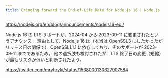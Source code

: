 ```yaml
---
title: Bringing forward the End-of-Life Date for Node.js 16 | Node.js
---
```


https://nodejs.org/en/blog/announcements/nodejs16-eol/

Node.js 16 の LTS サポートが、2024-04 から 2023-09-11 に変更されたというアナウンス。
理由として、Node.js 16 は（本当は OpenSSL3 にしたかったがリリース日の関係で） OpenSSL1.1.1 に依存しており、そのサポートが 2023-09-11 までであるため。
他の選択肢も検討されたが、LTS 終了日の変更（短縮）が最もリスクが低いと判断されたよう。

https://twitter.com/mryhryki/status/1538000130627907584
